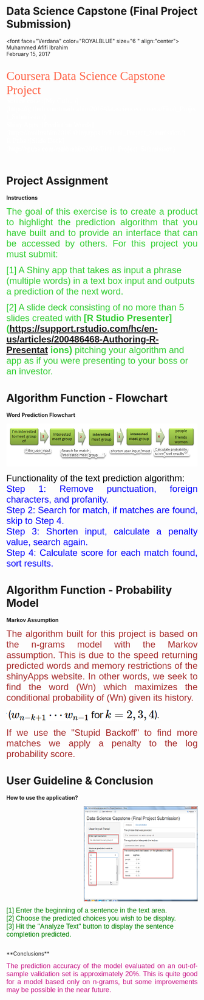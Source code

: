 Data Science Capstone (Final Project Submission)
========================================================

<font face="Verdana" color="ROYALBLUE" size="6  " align:"center">
    Muhammed Afifi Ibrahim<br>
    February 15, 2017
</font><br><br>

<font face="Verdana" color="TOMATO" size="6">
    Coursera Data Science Capstone Project
</font><br>
<font face="Verdana" color="white" size="4">
    Source code :[My Github](https://github.com/maibrahim2016/datasciencecoursera/Final_Project_Submission)<br>
    Shiny Apps  :[Prediction Words](https://maibrahim2016.shinyapps.io/Final_Project_Submission/)<br>
    R Pubs      :[Slide Deck](http://rpubs.com/maibrahim2016/Final_Project_Submission)
</font><br><br>


Project Assignment
========================================================

**Instructions**

<p style="text-align:justify">
  <font face="Arial" color="LIMEGREEN" size="5">
    The goal of this exercise is to create a product to highlight the prediction             algorithm that you have built and to provide an interface that can be accessed by        others. For this project you must submit: 
  <br>

  [1] A Shiny app that takes as input a phrase (multiple words) in a text box input and     outputs a prediction of the next word.
  <br>

  [2] A slide deck consisting of no more than 5 slides created with **[R Studio      Presenter](https://support.rstudio.com/hc/en-us/articles/200486468-Authoring-R-Presentat   ions)** pitching your algorithm and app as if you were presenting to your boss or an      investor.
  </font>
  

Algorithm Function - Flowchart
========================================================

**Word Prediction Flowchart**

![Flow](figures/flowchart.png)

<p style="text-align:justify">
  <font face="Arial" color="black" size="5">
    Functionality of the text prediction algorithm:
  </font>
  <br>
    
  <font face="Arial" color="blue" size="5">
    Step 1: Remove punctuation, foreign characters, and profanity.<br>
    Step 2: Search for match, if matches are found, skip to Step 4.<br>
    Step 3: Shorten input, calculate a penalty value, search again.<br>
    Step 4: Calculate score for each match found, sort results.
  </font>
</p>

Algorithm Function - Probability Model
========================================================

**Markov Assumption**

<p style="text-align:justify">
  <font face="Arial" color="brown" size="5">
    The algorithm built for this project is based on the n-grams model with the Markov        assumption. This is due to the speed returning predicted words and memory restrictions     of the shinyApps website. In other words, we seek to find the word (Wn) which             maximizes the conditional probability of (Wn) given its history.
  </font>
</p>

  ![Flow](figures/markovformula.png)</br>


<p style="text-align:justify">
  <font face="Arial" color="brown" size="5">
    If we use the "Stupid Backoff" to find more matches we apply a penalty to the log         probability score.
  </font>
</p>


User Guideline & Conclusion
========================================================

**How to use the application?**

<div>
  <img src="./figures/userinterface.png" width="300" height="250" align="right">

  <p style="display:inline-block">
   <font face="Arial" color="green" size="4">
      [1] Enter the beginning of a sentence in the text area.<br>
      [2] Choose the predicted choices you wish to be display.<br>
      [3] Hit the "Analyze Text" button to display the sentence completion predicted.<br>
    </font>
  </p></div>
<br>
**Conclusions**
<p style="text-align:justify">
  <font face="Arial" color="MEDIUMVIOLETRED" size="4">
    The prediction accuracy of the model evaluated on an out-of-sample validation set is     approximately 20%. This is quite good for a model based only on n-grams, but some        improvements may be possible in the near future.
  </font>
</p>

